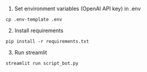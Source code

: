 1. Set environment variables (OpenAI API key) in .env
```
cp .env-template .env
```

2. Install requirements
```
pip install -r requirements.txt
```

3. Run streamlit
```
streamlit run script_bot.py
```

